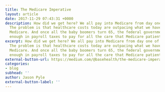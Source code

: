 ```yaml
---
title: The Medicare Imperative
layout: article
date: 2017-11-29 07:43:31 +0000
description: How did we get here? We all pay into Medicare from day one of employment.
  The problem is that healthcare costs today are outpacing what we have and pay into
  Medicare. And once all the baby boomers turn 65, the federal government won’t collect
  enough in payroll taxes to pay for all the care that Medicare patients will need.
excerpt: How did we get here? We all pay into Medicare from day one of employment.
  The problem is that healthcare costs today are outpacing what we have and pay into
  Medicare. And once all the baby boomers turn 65, the federal government won’t collect
  enough in payroll taxes to pay for all the care that Medicare patients will need.
external-button-url: https://medium.com/@basehealth/the-medicare-imperative-ee0753ab3856
categories:
- blog
subhead: ''
author: Jason Pyle
external-button-label: ''
---
```


